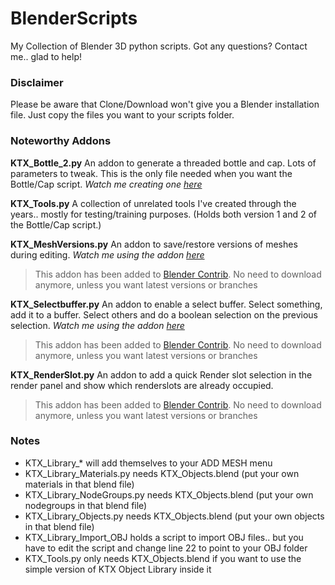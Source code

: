 # BlenderScripts

My Collection of Blender 3D python scripts.
Got any questions? Contact me.. glad to help!

### Disclaimer
Please be aware that Clone/Download won't give you a Blender installation file.
Just copy the files you want to your scripts folder.

### Noteworthy Addons
**KTX_Bottle_2.py**
An addon to generate a threaded bottle and cap. Lots of parameters to tweak.
This is the only file needed when you want the Bottle/Cap script.
_Watch me creating one [here](https://www.youtube.com/watch?v=kT9oI_CdcBA)_

**KTX_Tools.py**
A collection of unrelated tools I've created through the years.. mostly for testing/training purposes.
(Holds both version 1 and 2 of the Bottle/Cap script.)

**KTX_MeshVersions.py**
An addon to save/restore versions of meshes during editing.
_Watch me using the addon [here](https://www.youtube.com/watch?v=bcxVqEOMXgw)_
>This addon has been added to [Blender Contrib](https://git.blender.org/gitweb/gitweb.cgi/blender-addons-contrib.git/blob/HEAD:/object_mesh_versions.py). No need to download anymore, unless you want latest versions or branches

**KTX_Selectbuffer.py**
An addon to enable a select buffer. Select something, add it to a buffer. Select others and do a boolean selection on the previous selection.
_Watch me using the addon [here](https://www.youtube.com/watch?v=I8Xc9U37f0Q)_
>This addon has been added to [Blender Contrib](https://git.blender.org/gitweb/gitweb.cgi/blender-addons-contrib.git/blob/HEAD:/mesh_selectbuffer.py). No need to download anymore, unless you want latest versions or branches

**KTX_RenderSlot.py**
An addon to add a quick Render slot selection in the render panel and show which renderslots are already occupied.
>This addon has been added to [Blender Contrib](https://git.blender.org/gitweb/gitweb.cgi/blender-addons-contrib.git/blob/HEAD:/render_renderslot.py). No need to download anymore, unless you want latest versions or branches

### Notes
* KTX_Library_* will add themselves to your ADD MESH menu
* KTX_Library_Materials.py needs KTX_Objects.blend (put your own materials in that blend file)
* KTX_Library_NodeGroups.py needs KTX_Objects.blend (put your own nodegroups in that blend file)
* KTX_Library_Objects.py needs KTX_Objects.blend (put your own objects in that blend file)
* KTX_Library_Import_OBJ holds a script to import OBJ files.. but you have to edit the script and change line 22 to point to your OBJ folder
* KTX_Tools.py only needs KTX_Objects.blend if you want to use the simple version of KTX Object Library inside it
